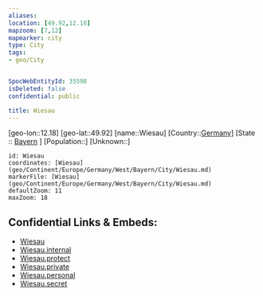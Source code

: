 ```yaml
---
aliases: 
location: [49.92,12.18]
mapzoom: [7,12] 
mapmarker: city 
type: City
tags:
- geo/City


SpocWebEntityId: 35598
isDeleted: false
confidential: public

title: Wiesau
---
```

[geo-lon::12.18]
[geo-lat::49.92]
[name::Wiesau]
[Country::[Germany](geo/Continent/Europe/Germany.md)]
[State :: [Bayern](geo/Continent/Europe/Germany/West/Bayern.md) ]
[Population::]
[Unknown::]


```leaflet
id: Wiesau
coordinates: [Wiesau](geo/Continent/Europe/Germany/West/Bayern/City/Wiesau.md)
markerFile: [Wiesau](geo/Continent/Europe/Germany/West/Bayern/City/Wiesau.md)
defaultZoom: 11 
maxZoom: 18
```


## Confidential Links & Embeds: 
- [Wiesau](../../../../../../../../_public/geo/Continent/Europe/Germany/West/Bayern/City/Wiesau.md) 
- [Wiesau.internal](../../../../../../../../_internal/geo/Continent/Europe/Germany/West/Bayern/City/Wiesau.internal.md) 
- [Wiesau.protect](../../../../../../../../_protect/geo/Continent/Europe/Germany/West/Bayern/City/Wiesau.protect.md) 
- [Wiesau.private](../../../../../../../../_private/geo/Continent/Europe/Germany/West/Bayern/City/Wiesau.private.md) 
- [Wiesau.personal](../../../../../../../../_personal/geo/Continent/Europe/Germany/West/Bayern/City/Wiesau.personal.md) 
- [Wiesau.secret](../../../../../../../../_secret/geo/Continent/Europe/Germany/West/Bayern/City/Wiesau.secret.md) 
